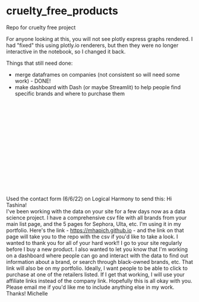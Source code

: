 # cruelty_free_products
Repo for cruelty free project

For anyone looking at this, you will not see plotly express graphs rendered.  I had "fixed" this using plotly.io renderers, but then they were no longer interactive in the notebook, so I changed it back.

Things that still need done:
- merge dataframes on companies (not consistent so will need some work) - DONE!
- make dashboard with Dash (or maybe Streamlit) to help people find specific brands and where to purchase them

<br>
<br>
<br>
<br>
<br>
<br>
<br>
<br>
<br>
<br>
<br>
<br>
<br>
<br>


Used the contact form (6/6/22) on Logical Harmony to send this:
Hi Tashina!  
I've been working with the data on your site for a few days now as a data science project.  I have a comprehensive csv file with all brands from your main list page, and the 5 pages for Sephora, Ulta, etc.  I'm using it in my portfolio. Here's the link - https://mhapich.github.io - and the link on that page will take you to the repo with the csv if you'd like to take a look. I wanted to thank you for all of your hard work!! I go to your site regularly before I buy a new product. I also wanted to let you know that I'm working on a dashboard where people can go and interact with the data to find out information about a brand, or search through black-owned brands, etc. That link will also be on my portfolio.  Ideally, I want people to be able to click to purchase at one of the retailers listed. If I get that working, I will use your affiliate links instead of the company link.  Hopefully this is all okay with you. Please email me if you'd like me to include anything else in my work.  
Thanks! 
Michelle

